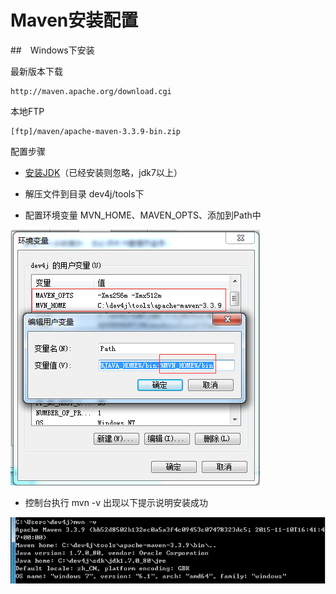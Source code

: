 # Maven安装配置

##　Windows下安装

最新版本下载
```
http://maven.apache.org/download.cgi
```
本地FTP
```
[ftp]/maven/apache-maven-3.3.9-bin.zip
```

配置步骤

* [安装JDK](/cn/install/install_jdk.md)（已经安装则忽略，jdk7以上）

* 解压文件到目录 dev4j/tools下

* 配置环境变量 MVN_HOME、MAVEN_OPTS、添加到Path中

![](/cn/install/images/dev4j_mvn_home.png)

* 控制台执行 mvn -v 出现以下提示说明安装成功

![](/cn/install/images/dev4j_mvn_home_version.png)
